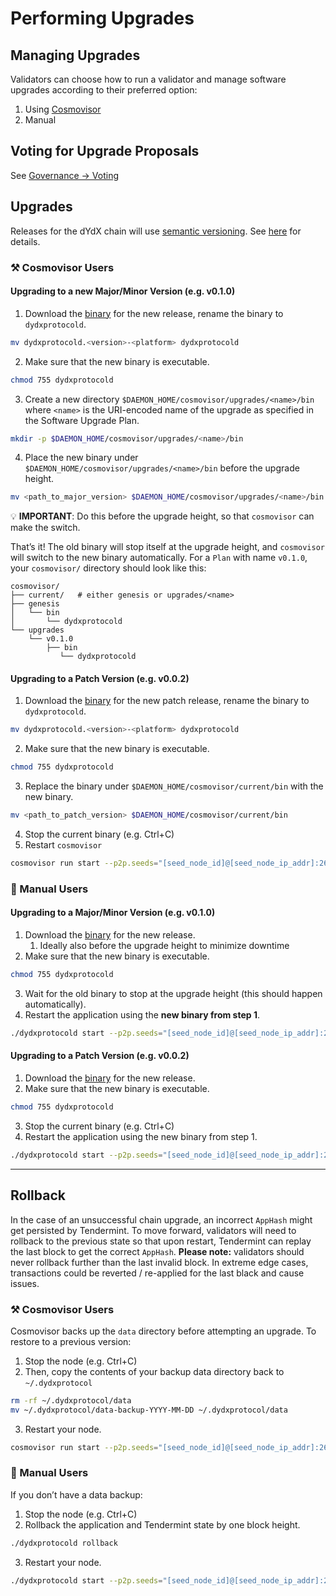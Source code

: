 # Performing Upgrades

## Managing Upgrades

Validators can choose how to run a validator and manage software upgrades according to their preferred option:

1. Using [Cosmovisor](./cosmovisor.md)
2. Manual

## Voting for Upgrade Proposals

See [Governance -> Voting](../../governance/voting.md)

## Upgrades

Releases for the dYdX chain will use [semantic versioning](https://semver.org/). See [here](./types_of_upgrades.md) for details.


### ⚒️ Cosmovisor Users

#### Upgrading to a new Major/Minor Version (e.g. v0.1.0)

1. Download the [binary](https://github.com/dydxprotocol/v4-chain) for the new release, rename the binary to `dydxprotocold`.

```bash
mv dydxprotocold.<version>-<platform> dydxprotocold
```

2. Make sure that the new binary is executable.

```bash
chmod 755 dydxprotocold
```

3. Create a new directory `$DAEMON_HOME/cosmovisor/upgrades/<name>/bin` where `<name>` is the URI-encoded name of the upgrade as specified in the Software Upgrade Plan.

```bash
mkdir -p $DAEMON_HOME/cosmovisor/upgrades/<name>/bin
```

4. Place the new binary under `$DAEMON_HOME/cosmovisor/upgrades/<name>/bin` before the upgrade height.


```bash
mv <path_to_major_version> $DAEMON_HOME/cosmovisor/upgrades/<name>/bin
```

💡 **IMPORTANT**: Do this before the upgrade height, so that `cosmovisor` can make the switch.

That’s it! The old binary will stop itself at the upgrade height, and `cosmovisor` will switch to the new binary automatically. For a `Plan` with name `v0.1.0`, your `cosmovisor/` directory should look like this:

```
cosmovisor/
├── current/   # either genesis or upgrades/<name>
├── genesis
│   └── bin
│       └── dydxprotocold
└── upgrades
    └── v0.1.0
        ├── bin
           └── dydxprotocold
```

#### Upgrading to a Patch Version (e.g. v0.0.2)

1. Download the [binary](https://github.com/dydxprotocol/v4-testnets/tree/main/dydx-testnet-1/binaries) for the new patch release, rename the binary to `dydxprotocold`.

```bash
mv dydxprotocold.<version>-<platform> dydxprotocold
```

2. Make sure that the new binary is executable.

```bash
chmod 755 dydxprotocold
```

3. Replace the binary under `$DAEMON_HOME/cosmovisor/current/bin` with the new binary.

```bash
mv <path_to_patch_version> $DAEMON_HOME/cosmovisor/current/bin
```

4. Stop the current binary (e.g. Ctrl+C)
5. Restart `cosmovisor`

```bash
cosmovisor run start --p2p.seeds="[seed_node_id]@[seed_node_ip_addr]:26656"
```

### 🦾 Manual Users

#### Upgrading to a Major/Minor Version (e.g. v0.1.0)

1. Download the [binary](https://github.com/dydxprotocol/v4-testnets/tree/main/dydx-testnet-1/binaries) for the new release.
    1. Ideally also before the upgrade height to minimize downtime
2. Make sure that the new binary is executable.

```bash
chmod 755 dydxprotocold
```

3. Wait for the old binary to stop at the upgrade height (this should happen automatically).
4. Restart the application using the **new binary from step 1**.

```bash
./dydxprotocold start --p2p.seeds="[seed_node_id]@[seed_node_ip_addr]:26656"
```

#### Upgrading to a Patch Version (e.g. v0.0.2)

1. Download the [binary](https://github.com/dydxprotocol/v4-testnets/tree/main/dydx-testnet-1/binaries) for the new release.
2. Make sure that the new binary is executable.

```bash
chmod 755 dydxprotocold
```

3. Stop the current binary (e.g. Ctrl+C)
4. Restart the application using the new binary from step 1.

```bash
./dydxprotocold start --p2p.seeds="[seed_node_id]@[seed_node_ip_addr]:26656"
```

---

## Rollback


In the case of an unsuccessful chain upgrade, an incorrect `AppHash` might get persisted by Tendermint. To move forward, validators will need to rollback to the previous state so that upon restart, Tendermint can replay the last block to get the correct `AppHash`. **Please note:** validators should never rollback further than the last invalid block. In extreme edge cases, transactions could be reverted / re-applied for the last black and cause issues.


### ⚒️ Cosmovisor Users

Cosmovisor backs up the `data` directory before attempting an upgrade. To restore to a previous version:

1. Stop the node (e.g. Ctrl+C)
2. Then, copy the contents of your backup data directory back to `~/.dydxprotocol`

```bash
rm -rf ~/.dydxprotocol/data
mv ~/.dydxprotocol/data-backup-YYYY-MM-DD ~/.dydxprotocol/data
```

3. Restart your node.

```bash
cosmovisor run start --p2p.seeds="[seed_node_id]@[seed_node_ip_addr]:26656"
```

### 🦾 Manual Users

If you don’t have a data backup:

1. Stop the node (e.g. Ctrl+C)
2. Rollback the application and Tendermint state by one block height.

```bash
./dydxprotocold rollback
```

3. Restart your node.

```bash
./dydxprotocold start --p2p.seeds="[seed_node_id]@[seed_node_ip_addr]:26656"
```
